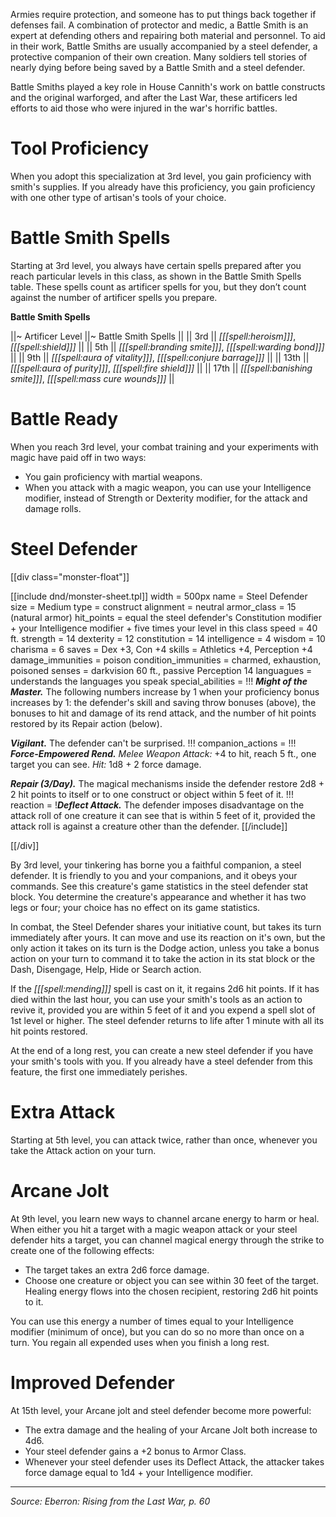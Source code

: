 Armies require protection, and someone has to put things back together if defenses fail. A combination of protector and medic, a Battle Smith is an expert at defending others and repairing both material and personnel. To aid in their work, Battle Smiths are usually accompanied by a steel defender, a protective companion of their own creation. Many soldiers tell stories of nearly dying before being saved by a Battle Smith and a steel defender.

Battle Smiths played a key role in House Cannith's work on battle constructs and the original warforged, and after the Last War, these artificers led efforts to aid those who were injured in the war's horrific battles.

# Tool Proficiency

When you adopt this specialization at 3rd level, you gain proficiency with smith's supplies. If you already have this proficiency, you gain proficiency with one other type of artisan's tools of your choice.

# Battle Smith Spells

Starting at 3rd level, you always have certain spells prepared after you reach particular levels in this class, as shown in the Battle Smith Spells table. These spells count as artificer spells for you, but they don’t count against the number of artificer spells you prepare.

**Battle Smith Spells**

||~ Artificer Level ||~ Battle Smith Spells ||
|| 3rd || _[[[spell:heroism]]]_, _[[[spell:shield]]]_ ||
|| 5th || _[[[spell:branding smite]]]_, _[[[spell:warding bond]]]_ ||
|| 9th || _[[[spell:aura of vitality]]]_, _[[[spell:conjure barrage]]]_ ||
|| 13th || _[[[spell:aura of purity]]]_, _[[[spell:fire shield]]]_ ||
|| 17th || _[[[spell:banishing smite]]]_, _[[[spell:mass cure wounds]]]_ ||

# Battle Ready

When you reach 3rd level, your combat training and your experiments with magic have paid off in two ways:

 * You gain proficiency with martial weapons.
 * When you attack with a magic weapon, you can use your Intelligence modifier, instead of Strength or Dexterity modifier, for the attack and damage rolls.

# Steel Defender

[[div class="monster-float"]]

[[include dnd/monster-sheet.tpl]]
width = 500px
name = Steel Defender
size = Medium
type = construct
alignment = neutral
armor_class = 15 (natural armor)
hit_points = equal the steel defender's Constitution modifier + your Intelligence modifier + five times your level in this class
speed = 40 ft.
strength = 14
dexterity = 12
constitution = 14
intelligence = 4
wisdom = 10
charisma = 6
saves = Dex +3, Con +4
skills = Athletics +4, Perception +4
damage_immunities = poison
condition_immunities = charmed, exhaustion, poisoned
senses = darkvision 60 ft., passive Perception 14
languagues = understands the languages you speak
special_abilities = !!!
***Might of the Master.*** The following numbers increase by 1 when your proficiency bonus increases by 1: the defender's skill and saving throw bonuses (above), the bonuses to hit and damage of its rend attack, and the number of hit points restored by its Repair action (below).

***Vigilant.*** The defender can't be surprised.
!!!
companion_actions = !!!
***Force-Empowered Rend.*** _Melee Weapon Attack:_ +4 to hit, reach 5 ft., one target you can see. _Hit:_ 1d8 + 2 force damage.

***Repair (3/Day).*** The magical mechanisms inside the defender restore 2d8 + 2 hit points to itself or to one construct or object within 5 feet of it.
!!!
reaction = !***Deflect Attack.*** The defender imposes disadvantage on the attack roll of one creature it can see that is within 5 feet of it, provided the attack roll is against a creature other than the defender.
[[/include]]

[[/div]]

By 3rd level, your tinkering has borne you a faithful companion, a steel defender. It is friendly to you and your companions, and it obeys your commands. See this creature's game statistics in the steel defender stat block. You determine the creature's appearance and whether it has two legs or four; your choice has no effect on its game statistics.

In combat, the Steel Defender shares your initiative count, but takes its turn immediately after yours. It can move and use its reaction on it's own, but the only action it takes on its turn is the Dodge action, unless you take a bonus action on your turn to command it to take the action in its stat block or the Dash, Disengage, Help, Hide or Search action.

If the _[[[spell:mending]]]_ spell is cast on it, it regains 2d6 hit points. If it has died within the last hour, you can use your smith's tools as an action to revive it, provided you are within 5 feet of it and you expend a spell slot of 1st level or higher. The steel defender returns to life after 1 minute with all its hit points restored.

At the end of a long rest, you can create a new steel defender if you have your smith's tools with you. If you already have a steel defender from this feature, the first one immediately perishes.

# Extra Attack

Starting at 5th level, you can attack twice, rather than once, whenever you take the Attack action on your turn.

# Arcane Jolt

At 9th level, you learn new ways to channel arcane energy to harm or heal. When either you hit a target with a magic weapon attack or your steel defender hits a target, you can channel magical energy through the strike to create one of the following effects:

 * The target takes an extra 2d6 force damage.
 * Choose one creature or object you can see within 30 feet of the target. Healing energy flows into the chosen recipient, restoring 2d6 hit points to it.

You can use this energy a number of times equal to your Intelligence modifier (minimum of once), but you can do so no more than once on a turn. You regain all expended uses when you finish a long rest.

# Improved Defender

At 15th level, your Arcane jolt and steel defender become more powerful:
 * The extra damage and the healing of your Arcane Jolt both increase to 4d6.
 * Your steel defender gains a +2 bonus to Armor Class.
 * Whenever your steel defender uses its Deflect Attack, the attacker takes force damage equal to 1d4 + your Intelligence modifier.

----

*Source: Eberron: Rising from the Last War, p. 60*
